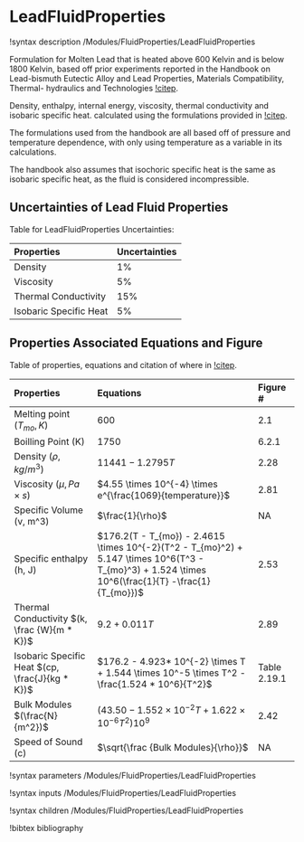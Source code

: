 # LeadFluidProperties

!syntax description /Modules/FluidProperties/LeadFluidProperties

 Formulation for Molten Lead that is heated above 600 Kelvin and is below 1800 Kelvin, based off prior experiments reported in the Handbook on Lead-bismuth Eutectic Alloy and Lead Properties, Materials Compatibility, Thermal- hydraulics and Technologies [!citep](Fazio).

Density, enthalpy, internal energy, viscosity, thermal conductivity and isobaric specific heat.
calculated using the formulations provided in [!citep](Fazio).

The formulations used from the handbook are all based off of pressure and temperature dependence,
with only using temperature as a variable in its calculations.

The handbook also assumes that isochoric specific heat is the same as isobaric specific heat,
as the fluid is considered incompressible.

## Uncertainties of Lead Fluid Properties

Table for LeadFluidProperties Uncertainties:

| Properties | Uncertainties|
| :------------- | :------------- |
| Density | 1% |
| Viscosity | 5% |
| Thermal Conductivity | 15% |
| Isobaric Specific Heat | 5% |

## Properties Associated Equations and Figure #  

Table of properties, equations and citation of where in [!citep](Fazio).

| Properties | Equations| Figure # |
| :------------- | :------------- | :------------- |
| Melting point $(T_{mo}, K)$ | 600 |  2.1  |
| Boilling Point (K) | 1750 |  6.2.1  |
| Density $(\rho, kg/m^3)$ | $11441 - 1.2795T$ |  2.28  |
| Viscosity $(\mu, Pa \times s)$ | $4.55 \times 10^{-4} \times e^{\frac{1069}{temperature}}$ |  2.81  |
| Specific Volume (v, m^3) | $\frac{1}{\rho}$ |  NA  |
| Specific enthalpy (h, J) | $176.2(T - T_{mo}) - 2.4615 \times 10^{-2}(T^2 - T_{mo}^2) + 5.147 \times 10^6(T^3 - T_{mo}^3) + 1.524 \times 10^6(\frac{1}{T} -\frac{1}{T_{mo}})$ |  2.53  |
| Thermal Conductivity $(k, \frac {W}{m * K})$ | $9.2 + 0.011T$ |  2.89  |
| Isobaric Specific Heat $(cp, \frac{J}{kg * K})$ | $176.2 - 4.923* 10^{-2} \times T + 1.544 \times 10^-5 \times T^2 - \frac{1.524 * 10^6}{T^2}$ |  Table 2.19.1  |
| Bulk Modules $(\frac{N}{m^2})$ | $(43.50 - 1.552 \times 10^{-2}T + 1.622 \times 10^{-6}T^2)10^9$ |  2.42  |
| Speed of Sound  (c) | $\sqrt{\frac {Bulk Modules}{\rho}}$ |  NA  |


!syntax parameters /Modules/FluidProperties/LeadFluidProperties

!syntax inputs /Modules/FluidProperties/LeadFluidProperties

!syntax children /Modules/FluidProperties/LeadFluidProperties

!bibtex bibliography
